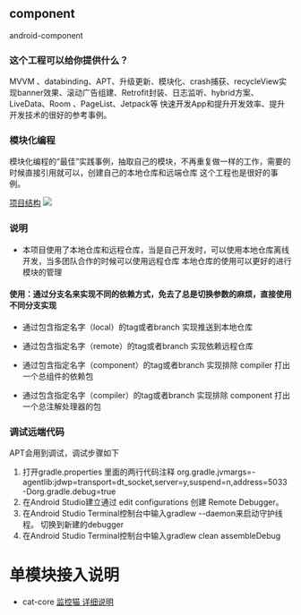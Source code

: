## component
android-component

### 这个工程可以给你提供什么？
MVVM 、databinding、APT、升级更新、模块化、crash捕获、recycleView实现banner效果、滚动广告组建、Retrofit封装、日志监听、hybrid方案、LiveData、Room 、PageList、Jetpack等
快速开发App和提升开发效率、提升开发技术的很好的参考事例。

### 模块化编程
模块化编程的“最佳”实践事例，抽取自己的模块，不再重复做一样的工作，需要的时候直接引用就可以，创建自己的本地仓库和远端仓库
这个工程也是很好的事例。

[项目结构](https://github.com/codyer/component/blob/master/structure/APP-structure.xmind)
![](https://github.com/codyer/component/blob/master/structure/module_structure.png)

### 说明
- 本项目使用了本地仓库和远程仓库，当是自己开发时，可以使用本地仓库离线开发，当多团队合作的时候可以使用远程仓库
本地仓库的使用可以更好的进行模块的管理

#### 使用：通过分支名来实现不同的依赖方式，免去了总是切换参数的麻烦，直接使用不同分支实现

- 通过包含指定名字（local）的tag或者branch 实现推送到本地仓库

- 通过包含指定名字（remote）的tag或者branch 实现依赖远程仓库

- 通过包含指定名字（component）的tag或者branch 实现排除 compiler 打出一个总组件的依赖包

- 通过包含指定名字（compiler）的tag或者branch 实现排除 component 打出一个总注解处理器的包

### 调试远端代码
APT会用到调试，调试步骤如下
1. 打开gradle.properties 里面的两行代码注释
org.gradle.jvmargs=-agentlib:jdwp=transport=dt_socket,server=y,suspend=n,address=5033
-Dorg.gradle.debug=true
2. 在Android Studio建立通过 edit configurations 创建 Remote Debugger。
3. 在Android Studio Terminal控制台中输入gradlew --daemon来启动守护线程。 切换到新建的debugger
4. 在Android Studio Terminal控制台中输入gradlew clean assembleDebug

# 单模块接入说明

+ cat-core [监控猫 详细说明](https://github.com/codyer/component/blob/master/cat-core/README.md)
